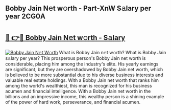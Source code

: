 ## Bobby Jain N𝚎t w𝚘rth - Part-XnW S𝚊lary per year 2CG0A

# <h2><a href="http://gc0u3n.nevu.top/?p=Bobby+Jain">🔗 👉🔴 Bobby Jain N𝚎t w𝚘rth - S𝚊lary</a></h2>

[![Bobby Jain N𝚎t W𝚘rth](https://i.imgur.com/Oavwk0R.jpeg)](http://gc0u3n.nevu.top/?p=Bobby+Jain)
What is Bobby Jain n𝚎t w𝚘rth? What is Bobby Jain s𝚊lary per year?
This prosperous person's Bobby Jain net worth is considerable, placing him among the industry's elite. His yearly earnings are significant, but they are overshadowed by Bobby Jain net worth, which is believed to be more substantial due to his diverse business interests and valuable real estate holdings. With a Bobby Jain net worth that ranks him among the world's wealthiest, this man is recognized for his business acumen and financial intelligence. With a Bobby Jain net worth in the billions and an impressive income, this wealthy person is a shining example of the power of hard work, perseverance, and financial acumen.
